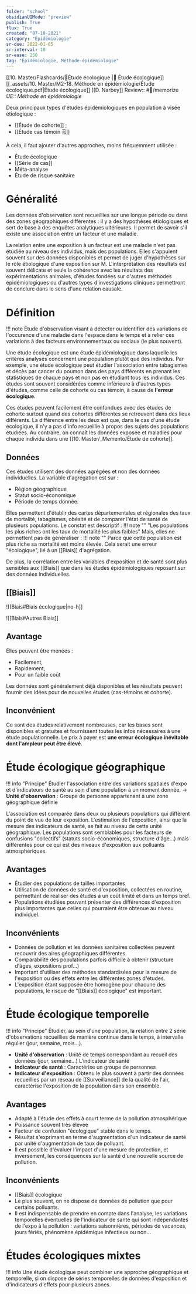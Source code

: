 ```yaml
---
folder: "school"
obsidianUIMode: "preview"
publish: True
flux: True
created: "07-10-2021"
category: "Épidémiologie"
sr-due: 2022-01-05
sr-interval: 10
sr-ease: 250
tag: "Épidémiologie, Méthode-épidémiologie"
---
```

[[10. Master/Flashcards/🧰Étude écologique |🧰 Étude écologique]]
[[_assets/10. Master/M2-18. Méthode en épidémiologie/Étude écologique.pdf|Étude écologique]]
[[D. Narbey]]
Review:: #🎒/memorize  
*UE:: Méthode en épidémiologie*

Deux principaux types d'études épidémiologiques en population à visée étiologique :
- [[Étude de cohorte]] ;
- [[Étude cas témoin 🗒️]]

À cela, il faut ajouter d'autres approches, moins fréquemment utilisée :
- Étude écologique
- [[Série de cas]]
- Méta-analyse
- Étude de risque sanitaire

# Généralité
Les données d'observation sont recueillies sur une longue période ou dans des zones géographiques différentes : il y a des hypothèses étiologiques et sert de base à des enquêtes analytiques ultérieures. Il permet de savoir s'il existe une association entre un facteur et une maladie. 

La relation entre une exposition à un facteur est une maladie n'est pas étudiée au niveau des individus, mais des populations. Elles s'appuient souvent sur des données disponibles et permet de juger d'hypothèses sur le rôle étiologique d'une exposition sur M. 
L'interprétation des résultats est souvent délicate et seule la cohérence avec les résultats des expérimentations animales, d'études fondées sur d'autres méthodes épidémiologiques ou d'autres types d'investigations cliniques permettront de conclure dans le sens d'une relation causale.

# Définition
!!! note 
	Étude d'observation visant à détecter ou identifier des variations de l'occurence d'une maladie dans l'espace dans le temps et à relier ces variations à des facteurs environnementaux ou sociaux (le plus souvent).

Une étude écologique est une étude épidémiologique dans laquelle les critères analysés concernent une population plutôt que des individus.
Par exemple, une étude écologique peut étudier l'association entre tabagismes et décès par cancer du poumon dans des pays différents en prenant les statistiques de chaque pays et non pas en étudiant tous les individus.
Ces études sont souvent considérées comme inférieure à d'autres types d'études, comme celle de cohorte ou cas témoin, à cause de **l'erreur écologique**. 

Ces études peuvent facilement être confondues avec des études de cohorte surtout quand des cohortes différentes se retrouvent dans des lieux différents. 
La différence entre les deux est que, dans le cas d'une étude écologique, il n'y a pas d'info recueillie à propos des sujets des populations étudiées. 
Au contraire, on connaît les données exposée et maladies pour chaque individu dans une [[10. Master/_Memento/Étude de cohorte]].

## Données
Ces études utilisent des données agrégées et non des données individuelles. 
La variable d'agrégation est sur :
- Région géographique
- Statut socio-économique
- Période de temps donnée.

Elles permettent d'établir des cartes départementales et régionales des taux de mortalité, tabagismes, obésité et de comparer l'état de santé de plusieurs populations. Le constat est descriptif :
!!! note ""
	"Les populations les plus riches ont les taux de mortalité les plus faibles"
Mais, elles ne permettent pas de généraliser :
!!! note ""
	Parce que cette population est plus riche sa mortalité est moins élevée.
Cela serait une erreur "écologique", lié à un [[Biais]] d'agrégation.

De plus, la corrélation entre les variables d'exposition et de santé sont plus sensibles aux [[Biais]] que dans les études épidémiologiques reposant sur des données individuelles. 

## [[Biais]]
![[Biais#Biais écologique|no-h]]

![[Biais#Autres Biais]]


## Avantage
Elles peuvent être menées :
- Facilement,
- Rapidement, 
- Pour un faible coût

Les données sont généralement déjà disponibles et les résultats peuvent fournir des idées pour de nouvelles études (cas-témoins et cohorte).

## Inconvénient
Ce sont des études relativement nombreuses, car les bases sont disponibles et gratuites et fournissent toutes les infos nécessaires à une étude populationnelle.
Le prix à payer est **une erreur écologique inévitable dont l'ampleur peut être élevé**.

# Étude écologique géographique
!!! info "Principe"
	Étudier l'association entre des variations spatiales d'expo et d'indicateurs de santé au sein d'une population à un moment donnée.
→ **Unité d'observation** : Groupe de personne appartenant à une zone géographique définie

L'association est comparée dans deux ou plusieurs populations qui diffèrent du point de vue de leur exposition.
L'estimation de l'exposition, ainsi que la mesure des indicateurs de santé, se fait au niveau de cette unité géographique. Les populations sont semblables pour les facteurs de confusions "collectifs" (statuts socio-économiques, structure d'âge…) mais différentes pour ce qui est des niveaux d'exposition aux polluants atmosphériques.

## Avantages
- Étudier des populations de tailles importantes
- Utilisation de données de santé et d'exposition, collectées en routine, permettant de réaliser des études à un coût limité et dans un temps bref.
- Populations étudiées pouvant présenter des différences d'exposition plus importantes que celles qui pourraient être obtenue au niveau individuel.

## Inconvénients
- Données de pollution et les données sanitaires collectées peuvent recouvrir des aires géographiques différentes.
- Comparabilité des populations parfois difficile à obtenir (structure d'âges, expositions prof…)
- Important d'utiliser des méthodes standardisées pour la mesure de l'exposition ou des effets entre les différentes zones d'études.
- L'exposition étant supposée être homogène pour chacune des populations, le risque de "[[Biais]] écologique" est important.

# Étude écologique temporelle
!!! info "Principe"
	Étudier, au sein d'une population, la relation entre 2 série d'observations recueillies de manière continue dans le temps, à intervalle régulier (jour, semaine, mois...).
- **Unité d'observation** : Unité de temps correspondant au recueil des données (jour, semaine…)
L'indicateur de santé
- **Indicateur de santé** : Caractérise un groupe de personnes
- **Indicateur d'exposition** : Obtenu le plus souvent à partir des données recueillies par un réseau de [[Surveillance]] de la qualité de l'air, caractérise l'exposition de la population dans son ensemble.


## Avantages
- Adapté à l'étude des effets à court terme de la pollution atmosphérique
- Puissance souvent très élevée
- Facteur de confusion "écologique" stable dans le temps.
- Résultat s'exprimant en terme d'augmentation d'un indicateur de santé par unité d'augmentation de taux de polluant.
- Il est possible d'évaluer l'impact d'une mesure de protection, et inversement, les conséquences sur la santé d'une nouvelle source de pollution.

## Inconvénients
- [[Biais]] écologique
- Le plus souvent, on ne dispose de données de pollution que pour certains polluants.
- Il est indispensable de prendre en compte dans l'analyse, les variations temporelles éventuelles de l'indicateur de santé qui sont indépendantes de l'expo à la pollution : variations saisonnières, périodes de vacances, jours fériés, phénomène épidémique infectieux ou non…

# Études écologiques mixtes
!!! info 
	Une étude écologique peut combiner une approche géographique et temporelle, si on dispose de séries temporelles de données d'exposition et d'indicateurs d'effets pour plusieurs zones. 

